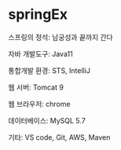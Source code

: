 # springEx

스프링의 정석: 남궁성과 끝까지 간다


자바 개발도구: Java11

통합개발 환경: STS, IntelliJ

웹 서버: Tomcat 9

웹 브라우저: chrome

데이터베이스: MySQL 5.7

기타: VS code, Git, AWS, Maven
